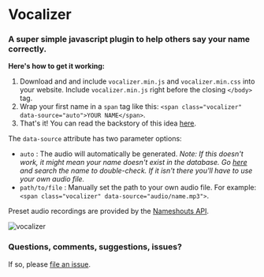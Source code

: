 # Vocalizer
### A super simple javascript plugin to help others say your name correctly.

**Here's how to get it working:**

1. Download and and include `vocalizer.min.js` and `vocalizer.min.css` into your website. Include `vocalizer.min.js` right before the closing `</body>` tag.
2. Wrap your first name in a `span` tag like this: `<span class="vocalizer" data-source="auto">YOUR NAME</span>`.
3. That's it! You can read the backstory of this idea [here](http://atifaz.am/blog/vocalizer-help-others-pronounce-your-name-correctly.html).

The `data-source` attribute has two parameter options:
- `auto` : The audio will automatically be generated. *Note: If this doesn't work, it might mean your name doesn't exist in the database. Go [here](https://www.nameshouts.com/) and search the name to double-check. If it isn't there you'll have to use your own audio file.*
- `path/to/file` : Manually set the path to your own audio file. For example: `<span class="vocalizer" data-source="audio/name.mp3">`.

Preset audio recordings are provided by the [Nameshouts API](https://www.nameshouts.com/).

![vocalizer](http://atifaz.am/images/posts/vocalizer-show-people-how-to-pronounce-your-name/vocalizer.jpg?423)

### Questions, comments, suggestions, issues?
If so, please [file an issue](https://github.com/atifazam/vocalizer/issues).
